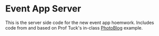 # Event App Server

This is the server side code for the new event app hoemwork. Includes code from and based on Prof Tuck's in-class [PhotoBlog](https://github.com/NatTuck/photo-blog-spa/tree/master/server) example.